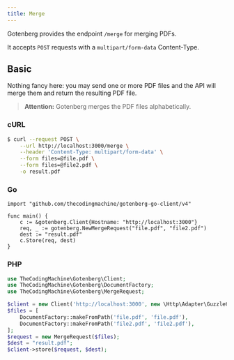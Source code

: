 ```yaml
---
title: Merge
---
```


Gotenberg provides the endpoint `/merge` for merging PDFs.

It accepts `POST` requests with a `multipart/form-data` Content-Type.

## Basic

Nothing fancy here: you may send one or more PDF files and the API
will merge them and return the resulting PDF file.

> **Attention:** Gotenberg merges the PDF files alphabetically.

### cURL

```bash
$ curl --request POST \
    --url http://localhost:3000/merge \
    --header 'Content-Type: multipart/form-data' \
    --form files=@file.pdf \
    --form files=@file2.pdf \
    -o result.pdf
```

### Go

```golang
import "github.com/thecodingmachine/gotenberg-go-client/v4"

func main() {
    c := &gotenberg.Client{Hostname: "http://localhost:3000"}
    req, _ := gotenberg.NewMergeRequest("file.pdf", "file2.pdf")
    dest := "result.pdf"
    c.Store(req, dest)
}
```

### PHP

```php
use TheCodingMachine\Gotenberg\Client;
use TheCodingMachine\Gotenberg\DocumentFactory;
use TheCodingMachine\Gotenberg\MergeRequest;

$client = new Client('http://localhost:3000', new \Http\Adapter\Guzzle6\Client());
$files = [
    DocumentFactory::makeFromPath('file.pdf', 'file.pdf'),
    DocumentFactory::makeFromPath('file2.pdf', 'file2.pdf'),
];
$request = new MergeRequest($files);
$dest = "result.pdf";
$client->store($request, $dest);
```